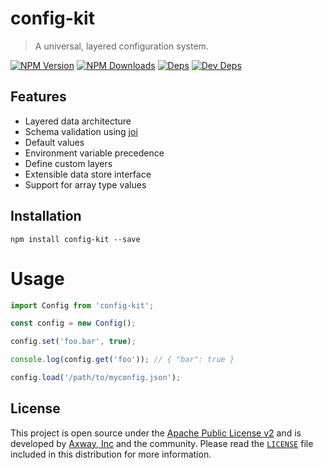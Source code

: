 # config-kit

> A universal, layered configuration system.

[![NPM Version][npm-image]][npm-url]
[![NPM Downloads][downloads-image]][downloads-url]
[![Deps][david-image]][david-url]
[![Dev Deps][david-dev-image]][david-dev-url]

## Features

 * Layered data architecture
 * Schema validation using [joi]
 * Default values
 * Environment variable precedence
 * Define custom layers
 * Extensible data store interface
 * Support for array type values

## Installation

    npm install config-kit --save

# Usage

```js
import Config from 'config-kit';

const config = new Config();

config.set('foo.bar', true);

console.log(config.get('foo')); // { "bar": true }

config.load('/path/to/myconfig.json');
```

## License

This project is open source under the [Apache Public License v2][1] and is developed by
[Axway, Inc](http://www.axway.com/) and the community. Please read the [`LICENSE`][1] file included
in this distribution for more information.

[1]: https://github.com/appcelerator/config-kit/blob/master/LICENSE
[npm-image]: https://img.shields.io/npm/v/config-kit.svg
[npm-url]: https://npmjs.org/package/config-kit
[downloads-image]: https://img.shields.io/npm/dm/config-kit.svg
[downloads-url]: https://npmjs.org/package/config-kit
[david-image]: https://img.shields.io/david/appcelerator/config-kit.svg
[david-url]: https://david-dm.org/appcelerator/config-kit
[david-dev-image]: https://img.shields.io/david/dev/appcelerator/config-kit.svg
[david-dev-url]: https://david-dm.org/appcelerator/config-kit#info=devDependencies
[joi]: https://www.npmjs.com/package/@hapi/joi
